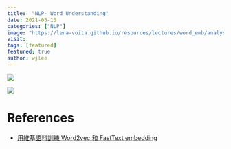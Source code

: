 ```yaml
---
title:  "NLP- Word Understanding"
date: 2021-05-13
categories: ["NLP"]
image: "https://lena-voita.github.io/resources/lectures/word_emb/analysis/king_example-min.png"
visit:
tags: [featured]
featured: true
author: wjlee
---
```


[![](https://www.googleapis.com/download/storage/v1/b/kaggle-forum-message-attachments/o/inbox%2F4440537%2F9893aebfd4a94def4806612dc98eb2e1%2Fnlp.png?generation=1610797433251310&alt=media)](https://www.kaggle.com/getting-started/211797)

[![](https://www.googleapis.com/download/storage/v1/b/kaggle-forum-message-attachments/o/inbox%2F4440537%2Fa3a11ff3167936d62cfc8af32e25fc07%2Ftextmining.png?generation=1610797523874416&alt=media)](https://www.kaggle.com/getting-started/211797)



# References
* [用維基語料訓練 Word2vec 和 FastText embedding](https://medium.com/@black_swan/%E7%94%A8%E7%B6%AD%E5%9F%BA%E8%AA%9E%E6%96%99%E8%A8%93%E7%B7%B4-word2vec-%E5%92%8C-fasttext-embedding-25ede5b15994)